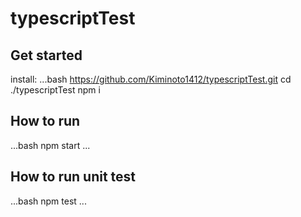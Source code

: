 # typescriptTest

## Get started

install:
...bash
https://github.com/Kiminoto1412/typescriptTest.git
cd ./typescriptTest
npm i

## How to run

...bash
npm start
...

## How to run unit test

...bash
npm test
...